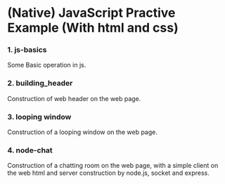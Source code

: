 # (Native) JavaScript Practive Example (With html and css)

### 1. js-basics
Some Basic operation in js.

### 2. building_header
Construction of web header on the web page.

### 3. looping window
Construction of a looping window on the web page.

### 4. node-chat
Construction of a chatting room on the web page, with a simple client on the web html and server construction by node.js, socket and express.
